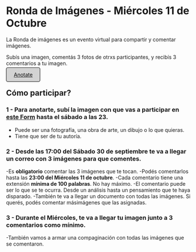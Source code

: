 # Ronda de Imágenes - Miércoles 11 de Octubre

La Ronda de imágenes es un evento virtual para compartir y comentar imágenes. 

Subís una imagen, comentás 3 fotos de otrxs participantes, y recibís 3 comentarios a tu imagen.

[<span style="padding: 10px 20px; background-color: #D3D3D3; color: #0A0A0A; border: 1px solid #000; border-radius: 4px; cursor: pointer; transition: background-color 0.3s ease;">Anotate</span>](https://forms.gle/9iGnnQJXwtH1vTvd6)

## Cómo participar?

### 1 - Para anotarte, subí la imagen con que vas a participar en [este Form](https://forms.gle/9iGnnQJXwtH1vTvd6) hasta el sábado a las 23.

- Puede ser una fotografía, una obra de arte, un dibujo o lo que quieras. 
- Tiene que ser de tu autoría.

### 2 - Desde las 17:00 del Sábado 30 de septiembre te va a llegar un correo con 3 imágenes para que comentes.

-Es **obligatorio** comentar las 3 imágenes que te tocan.
-Podés comentarlos hasta las **23:00 del Miércoles 11 de octubre**.
-Cada comentario tiene una extensión **mínima de 100 palabras**. No hay máximo.
-El comentario puede ser lo que se te ocurra. Desde un análisis hasta un pensamiento que te haya disparado.
-También te va a llegar un documento con todas las imágenes. Si querés, podés comentar másimágenes que las asignadas.

### 3 - Durante el Miércoles, te va a llegar tu imagen junto a 3 comentarios como mínimo.

-También vamos a armar una compaginación con todas las imágenes que se comentaron.

<link rel="shortcut icon" type="image/x-icon" href="favicon.ico">
